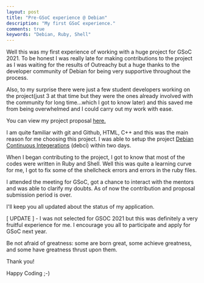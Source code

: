 ```yaml
---
layout: post
title: "Pre-GSoC experience @ Debian"
description: "My first GSoC experience."
comments: true
keywords: "Debian, Ruby, Shell"
---
```



Well this was my first experience of working with a huge project for GSoC 2021.
To be honest I was really late for making contributions to the project as I was waiting for the results of Outreachy but a huge thanks to the developer community of Debian for being very supportive throughout the process.

Also, to my surprise there were just a few student developers working on the project(just 3 at that time but they were the ones already involved with the community for long time...which I got to know later) and this saved me from being overwhelmed and I could carry out my work with ease. 

You can view my project proposal [here.](https://docs.google.com/document/d/1gPS0DD3us0_5ecczn9-vZxP8ujcYpJGTsJPomL5X75k/edit?usp=sharing)

I am quite familiar with git and Github, HTML, C++ and this was the main reason for me choosing this project.
I was able to setup the project [Debian Continuous Integerations](https://salsa.debian.org/ci-team/debci) (debci)  within two days.

When I began contributing to the project, I got to know that most of the codes were written in Ruby and Shell. Well this was quite a learning curve for me, I got to fix some of the shellcheck errors and errors in the ruby files.

I attended the meeting for GSoC, got a chance to interact with the mentors and was able to clarify my doubts.
As of now the contribution and proposal submission period is over.

I'll keep you all updated about the status of my application.

[ UPDATE ] - I was not selected for GSOC 2021 but this was definitely a very fruitful experience for me. I encourage you all to participate and apply for GSoC next year. 

Be not afraid of greatness: some are born great, some achieve greatness, and some have greatness thrust upon them.

Thank you!

Happy Coding ;-)